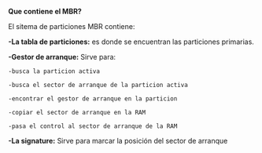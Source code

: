 **Que contiene el MBR?**

El sitema de particiones MBR contiene:  

  **-La tabla de particiones:**  es donde se encuentran las particiones primarias.

  **-Gestor de arranque:** Sirve para:

    -busca la particion activa 
    
    -busca el sector de arranque de la particion activa  

    -encontrar el gestor de arranque en la particion  

    -copiar el sector de arranque en la RAM  

    -pasa el control al sector de arranque de la RAM

  **-La signature:** Sirve para marcar la posición del sector de arranque

